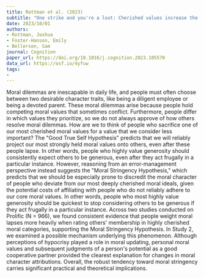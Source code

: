 ```yaml
---
title: Rottman et al. (2023)
subtitle: "One strike and you're a lout: Cherished values increase the stringency of moral character attributions"
date: 2023/10/01
authors:
- Rottman, Joshua
- Foster-Hanson, Emily
- Bellersen, Sam
journal: Cognition
paper_url: https://doi.org/10.1016/j.cognition.2023.105570
data_url: https://osf.io/4yfuw
tags:
- 
---
```


Moral dilemmas are inescapable in daily life, and people must often choose between two desirable character traits, like being a diligent employee or being a devoted parent. These moral dilemmas arise because people hold competing moral values that sometimes conflict. Furthermore, people differ in which values they prioritize, so we do not always approve of how others resolve moral dilemmas. How are we to think of people who sacrifice one of our most cherished moral values for a value that we consider less important? The "Good True Self Hypothesis" predicts that we will reliably project our most strongly held moral values onto others, even after these people lapse. In other words, people who highly value generosity should consistently expect others to be generous, even after they act frugally in a particular instance. However, reasoning from an error-management perspective instead suggests the "Moral Stringency Hypothesis," which predicts that we should be especially prone to discredit the moral character of people who deviate from our most deeply cherished moral ideals, given the potential costs of affiliating with people who do not reliably adhere to our core moral values. In other words, people who most highly value generosity should be quickest to stop considering others to be generous if they act frugally in a particular instance. Across two studies conducted on Prolific (N = 966), we found consistent evidence that people weight moral lapses more heavily when rating others' membership in highly cherished moral categories, supporting the Moral Stringency Hypothesis. In Study 2, we examined a possible mechanism underlying this phenomenon. Although perceptions of hypocrisy played a role in moral updating, personal moral values and subsequent judgments of a person's potential as a good cooperative partner provided the clearest explanation for changes in moral character attributions. Overall, the robust tendency toward moral stringency carries significant practical and theoretical implications.
